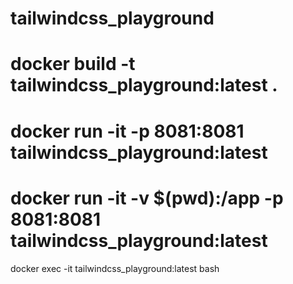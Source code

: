# tailwindcss_playground

# docker build -t tailwindcss_playground:latest .

# docker run -it -p 8081:8081 tailwindcss_playground:latest
# docker run -it -v $(pwd):/app -p 8081:8081 tailwindcss_playground:latest


docker exec -it tailwindcss_playground:latest bash